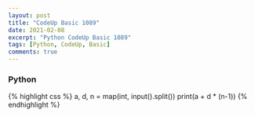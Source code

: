 ```yaml
---
layout: post
title: "CodeUp Basic 1089"
date: 2021-02-08
excerpt: "Python CodeUp Basic 1089"
tags: [Python, CodeUp, Basic]
comments: true
---
```


### Python
{% highlight css %}
a, d, n = map(int, input().split())
print(a + d * (n-1))
{% endhighlight %}
